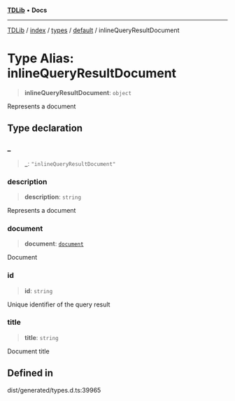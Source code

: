 [**TDLib**](../../../../../../README.md) • **Docs**

***

[TDLib](../../../../../../modules.md) / [index](../../../../../README.md) / [types](../../../README.md) / [default](../README.md) / inlineQueryResultDocument

# Type Alias: inlineQueryResultDocument

> **inlineQueryResultDocument**: `object`

Represents a document

## Type declaration

### \_

> **\_**: `"inlineQueryResultDocument"`

### description

> **description**: `string`

Represents a document

### document

> **document**: [`document`](document.md)

Document

### id

> **id**: `string`

Unique identifier of the query result

### title

> **title**: `string`

Document title

## Defined in

dist/generated/types.d.ts:39965
